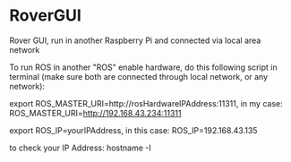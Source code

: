 # RoverGUI
Rover GUI, run in another Raspberry Pi and connected via local area network

To run ROS in another "ROS" enable hardware, do this following script in terminal (make sure both are connected through local network, or any network):

export ROS_MASTER_URI=http://rosHardwareIPAddress:11311, in my case: ROS_MASTER_URI=http://192.168.43.234:11311

export ROS_IP=yourIPAddress, in this case: ROS_IP=192.168.43.135

to check your IP Address:
hostname -I
